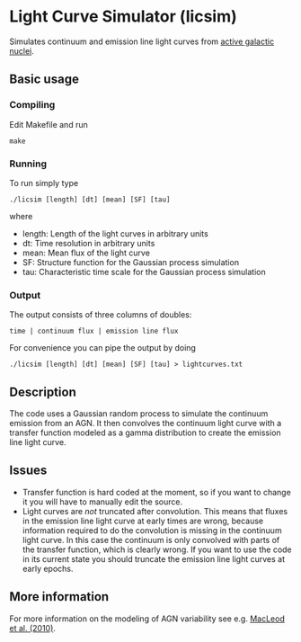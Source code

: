 # Light Curve Simulator (licsim)

Simulates continuum and emission line light curves from [active galactic nuclei](https://en.wikipedia.org/wiki/Active_galactic_nucleus).

## Basic usage

### Compiling

Edit Makefile and run

    make

### Running

To run simply type

    ./licsim [length] [dt] [mean] [SF] [tau]

where

* length: Length of the light curves in arbitrary units
* dt: Time resolution in arbitrary units
* mean: Mean flux of the light curve
* SF: Structure function for the Gaussian process simulation
* tau: Characteristic time scale for the Gaussian process simulation

### Output

The output consists of three columns of doubles:

    time | continuum flux | emission line flux

For convenience you can pipe the output by doing

    ./licsim [length] [dt] [mean] [SF] [tau] > lightcurves.txt

## Description

The code uses a Gaussian random process to simulate the continuum emission from an AGN. It then convolves the continuum light curve with a transfer function modeled as a gamma distribution to create the emission line light curve.

## Issues

* Transfer function is hard coded at the moment, so if you want to change it you will have to manually edit the source.
* Light curves are *not* truncated after convolution. This means that fluxes in the emission line light curve at early times are wrong, because information required to do the convolution is missing in the continuum light curve. In this case the continuum is only convolved with parts of the transfer function, which is clearly wrong. If you want to use the code in its current state you should truncate the emission line light curves at early epochs.

## More information

For more information on the modeling of AGN variability see e.g. [MacLeod et al. (2010)](http://adsabs.harvard.edu/abs/2010ApJ...721.1014M).
